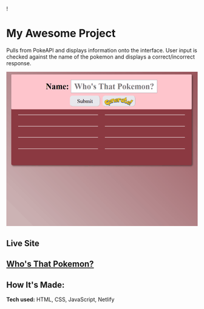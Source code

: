 !

# My Awesome Project

Pulls from PokeAPI and displays information onto the interface. User input is checked against the name of the pokemon and displays a correct/incorrect response.

![alt text](poke-api-prototype-frontend.gif)

## Live Site

## [Who's That Pokemon?](https://brandon-schefstad-pokemon.netlify.app/)

## How It's Made:

**Tech used:** HTML, CSS, JavaScript, Netlify
